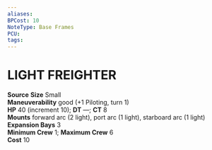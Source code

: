 ```yaml
---
aliases: 
BPCost: 10
NoteType: Base Frames
PCU: 
tags: 
---
```

# LIGHT FREIGHTER
**Source**
**Size** Small  
**Maneuverability** good (+1 Piloting, turn 1)  
**HP** 40 (increment 10); **DT** —; **CT** 8  
**Mounts** forward arc (2 light), port arc (1 light), starboard arc (1 light)  
**Expansion Bays** 3  
**Minimum Crew** 1; **Maximum Crew** 6  
**Cost** 10